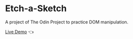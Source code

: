 # Etch-a-Sketch

A project of The Odin Project to practice DOM manipulation.

[Live Demo](https://senslay.github.io/etch-a-sketch/) 👈
